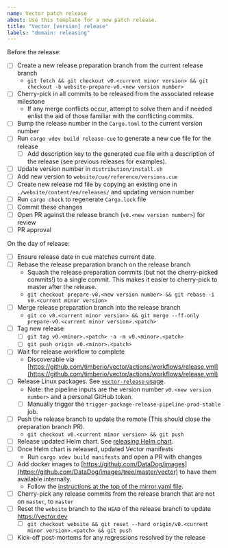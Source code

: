 ```yaml
---
name: Vector patch release
about: Use this template for a new patch release.
title: "Vector [version] release"
labels: "domain: releasing"
---
```


Before the release:

- [ ] Create a new release preparation branch from the current release branch
  - `git fetch && git checkout v0.<current minor version> && git checkout -b website-prepare-v0.<new version number>`
- [ ] Cherry-pick in all commits to be released from the associated release milestone
  - If any merge conflicts occur, attempt to solve them and if needed enlist the aid of those familiar with the conflicting commits.
- [ ] Bump the release number in the `Cargo.toml` to the current version number
- [ ] Run `cargo vdev build release-cue` to generate a new cue file for the release
  - [ ] Add description key to the generated cue file with a description of the release (see
        previous releases for examples).
- [ ] Update version number in `distribution/install.sh`
- [ ] Add new version to `website/cue/reference/versions.cue`
- [ ] Create new release md file by copying an existing one in `./website/content/en/releases/` and
      updating version number
- [ ] Run `cargo check` to regenerate `Cargo.lock` file
- [ ] Commit these changes
- [ ] Open PR against the release branch (`v0.<new version number>`) for review
- [ ] PR approval

On the day of release:

- [ ] Ensure release date in cue matches current date.
- [ ] Rebase the release preparation branch on the release branch
  - Squash the release preparation commits (but not the cherry-picked commits!) to a single
    commit. This makes it easier to cherry-pick to master after the release.
  - `git checkout prepare-v0.<new version number> && git rebase -i v0.<current minor version>`
- [ ] Merge release preparation branch into the release branch
  - `git co v0.<current minor version> && git merge --ff-only prepare-v0.<current minor version>.<patch>`
- [ ] Tag new release
  - [ ] `git tag v0.<minor>.<patch> -a -m v0.<minor>.<patch>`
  - [ ] `git push origin v0.<minor>.<patch>`
- [ ] Wait for release workflow to complete
  - Discoverable via [https://github.com/timberio/vector/actions/workflows/release.yml](https://github.com/timberio/vector/actions/workflows/release.yml)
- [ ] Release Linux packages. See [`vector-release` usage](https://github.com/DataDog/vector-release#usage).
  - Note: the pipeline inputs are the version number `v0.<new version number>` and a personal GitHub token.
  - [ ] Manually trigger the `trigger-package-release-pipeline-prod-stable` job.
- [ ] Push the release branch to update the remote (This should close the preparation branch PR).
  - `git checkout v0.<current minor version> && git push`
- [ ] Release updated Helm chart. See [releasing Helm chart](https://github.com/vectordotdev/helm-charts#releasing).
- [ ] Once Helm chart is released, updated Vector manifests
  - Run `cargo vdev build manifests` and open a PR with changes
- [ ] Add docker images to [https://github.com/DataDog/images](https://github.com/DataDog/images/tree/master/vector) to have them available internally.
  - Follow the [instructions at the top of the mirror.yaml file](https://github.com/DataDog/images/blob/fbf12868e90d52e513ebca0389610dea8a3c7e1a/mirror.yaml#L33-L49).
- [ ] Cherry-pick any release commits from the release branch that are not on `master`, to `master`
- [ ] Reset the `website` branch to the `HEAD` of the release branch to update https://vector.dev
  - [ ] `git checkout website && git reset --hard origin/v0.<current minor version>.<patch> && git push`
- [ ] Kick-off post-mortems for any regressions resolved by the release
